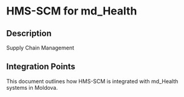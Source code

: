 # HMS-SCM for md_Health

## Description

Supply Chain Management

## Integration Points

This document outlines how HMS-SCM is integrated with md_Health systems in Moldova.
